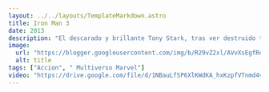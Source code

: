 ```yaml
---
layout: ../../layouts/TemplateMarkdown.astro
title: Iron Man 3
date: 2013
description: "El descarado y brillante Tony Stark, tras ver destruido todo su universo personal, debe encontrar y enfrentarse a un enemigo cuyo poder no conoce límites. Este viaje pondrá a prueba su entereza una y otra vez, y le obligará a confiar en su ingenio."
image:
  url: "https://blogger.googleusercontent.com/img/b/R29vZ2xl/AVvXsEgfRoEIzYHsWWa8VIIfCaMtj_ioi0UnYzxcaxlfWdjVR31OVIC3y8CZL4lMfuen7Fi7l6UMuOiqZwK3H45zQzNCgLzEnyMJWfpwIKNyvg5hB-bJYJWh-hEfTusAxM-4NxnisE4Lis16vKq0/s320/images.jpg"
  alt: title
tags: ["Accion", " Multiverso Marvel"]
video: "https://drive.google.com/file/d/1NBauLfSP6XlKWdKA_hxKzpfVTnmd4v9K/preview"
---
```

